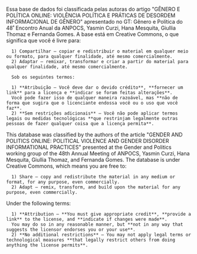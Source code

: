 Essa base de dados foi classificada pelas autoras do artigo "GÊNERO E POLÍTICA ONLINE: VIOLÊNCIA POLÍTICA E PRÁTICAS DE DESORDEM INFORMACIONAL DE GÊNERO" apresentado no GT: Gênero e Política do 48˚ Encontro Anual da ANPOCS, Yasmin Curzi, Hana Mesquita, Giullia Thomaz e Fernanda Gomes.
A base está em Creative Commons, o que significa que você é livre para:

      1) Compartilhar — copiar e redistribuir o material em qualquer meio ou formato, para qualquer finalidade, até mesmo comercialmente. 
      2) Adaptar — remixar, transformar e criar a partir do material para qualquer finalidade, até mesmo comercialmente. 
      
      Sob os seguintes termos:

      1) **Atribuição — Você deve dar o devido crédito**, **fornecer um link** para a licença e **indicar se foram feitas alterações**. 
      Você pode fazer isso de qualquer maneira razoável, mas **não de forma que sugira que o licenciante endossa você ou o uso que você faz**. 
      2) **Sem restrições adicionais** — Você não pode aplicar termos legais ou medidas tecnológicas **que restrinjam legalmente outras pessoas de fazer qualquer coisa que a licença permita**.




This database was classified by the authors of the article "GENDER AND POLITICS ONLINE: POLITICAL VIOLENCE AND GENDER DISORDER INFORMATIONAL PRACTICES" presented at the Gender and Politics working group of the 48th Annual Meeting of ANPOCS, Yasmin Curzi, Hana Mesquita, Giullia Thomaz, and Fernanda Gomes.
The database is under Creative Commons, which means you are free to:

      1) Share — copy and redistribute the material in any medium or format, for any purpose, even commercially.
      2) Adapt — remix, transform, and build upon the material for any purpose, even commercially.

Under the following terms:

      1) **Attribution — **You must give appropriate credit**, **provide a link** to the license, and **indicate if changes were made**.
      You may do so in any reasonable manner, but **not in any way that suggests the licensor endorses you or your use**.
      2) **No additional restrictions** — You may not apply legal terms or technological measures **that legally restrict others from doing anything the license permits**.
